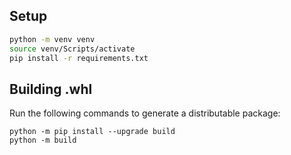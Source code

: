 ## Setup

```bash
python -m venv venv
source venv/Scripts/activate
pip install -r requirements.txt
```

## Building .whl

Run the following commands to generate a distributable package:

```
python -m pip install --upgrade build
python -m build
```
